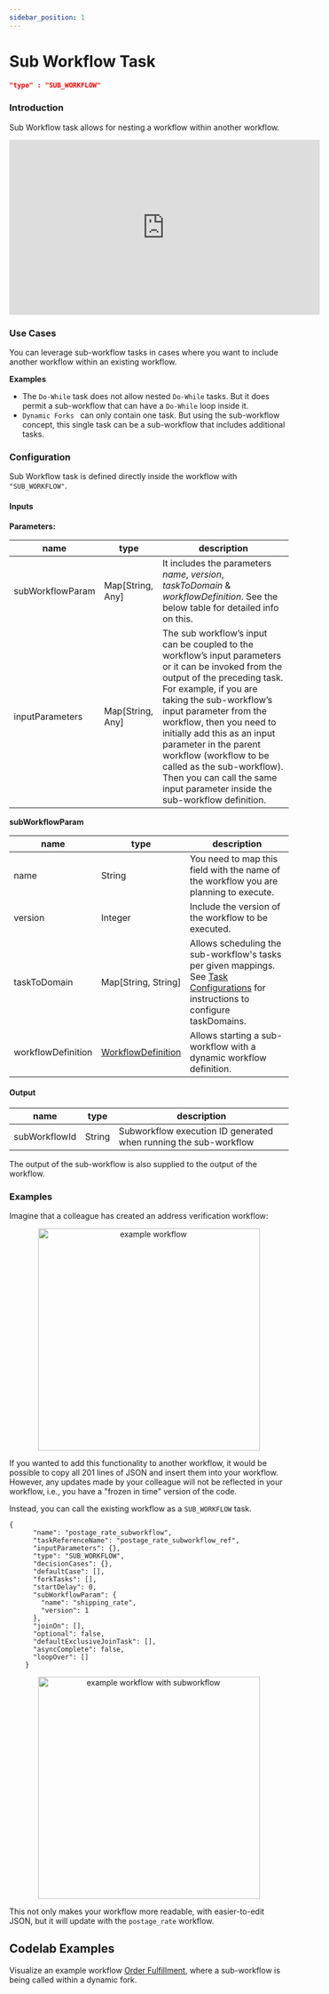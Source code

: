 ```yaml
---
sidebar_position: 1
---
```


# Sub Workflow Task

```json
"type" : "SUB_WORKFLOW"
```

### Introduction

Sub Workflow task allows for nesting a workflow within another workflow.

<p align="center"><iframe width="560" height="315" src="https://www.youtube.com/embed/qRIu-bEn6kk" title="YouTube video player" frameborder="0" allow="accelerometer; autoplay; clipboard-write; encrypted-media; gyroscope; picture-in-picture" allowfullscreen></iframe></p>

### Use Cases

You can leverage sub-workflow tasks in cases where you want to include another workflow within an existing workflow.

**Examples**

- The `Do-While` task does not allow nested `Do-While` tasks. But it does permit a sub-workflow that can have a `Do-While` loop inside it.
- `Dynamic Forks ` can only contain one task. But using the sub-workflow concept, this single task can be a sub-workflow that includes additional tasks.

### Configuration

Sub Workflow task is defined directly inside the workflow with `"SUB_WORKFLOW"`.

#### Inputs

**Parameters:**

| name             | type             | description                                                                                                                                                                                                                                                                                                                                                                                                                              |
| ---------------- | ---------------- | ---------------------------------------------------------------------------------------------------------------------------------------------------------------------------------------------------------------------------------------------------------------------------------------------------------------------------------------------------------------------------------------------------------------------------------------- |
| subWorkflowParam | Map[String, Any] | It includes the parameters _name_, _version_, _taskToDomain_ & _workflowDefinition_. See the below table for detailed info on this.                                                                                                                                                                                                                                                                                                      |
| inputParameters  | Map[String, Any] | The sub workflow’s input can be coupled to the workflow’s input parameters or it can be invoked from the output of the preceding task. For example, if you are taking the sub-workflow’s input parameter from the workflow, then you need to initially add this as an input parameter in the parent workflow (workflow to be called as the sub-workflow). Then you can call the same input parameter inside the sub-workflow definition. |

**subWorkflowParam**

| name               | type                                                                  | description                                                                                                                                                                          |
| ------------------ | --------------------------------------------------------------------- | ------------------------------------------------------------------------------------------------------------------------------------------------------------------------------------ |
| name               | String                                                                | You need to map this field with the name of the workflow you are planning to execute.                                                                                                |
| version            | Integer                                                               | Include the version of the workflow to be executed.                                                                                                                                  |
| taskToDomain       | Map[String, String]                                                   | Allows scheduling the sub-workflow's tasks per given mappings. See [Task Configurations](/content/docs/how-tos/Tasks/task-configurations) for instructions to configure taskDomains. |
| workflowDefinition | [WorkflowDefinition](/content/docs/how-tos/Workflows/create-workflow) | Allows starting a sub-workflow with a dynamic workflow definition.                                                                                                                   |

#### Output

| name          | type   | description                                                      |
| ------------- | ------ | ---------------------------------------------------------------- |
| subWorkflowId | String | Subworkflow execution ID generated when running the sub-workflow |

The output of the sub-workflow is also supplied to the output of the workflow.

### Examples

Imagine that a colleague has created an address verification workflow:

<p align="center"><img src="/content/img/postage_rate_workflow.png" alt="example workflow" width="400" style={{paddingBottom: 40, paddingTop: 40}} /></p>

If you wanted to add this functionality to another workflow, it would be possible to copy all 201 lines of JSON and insert them into your workflow. However, any updates made by your colleague will not be reflected in your workflow, i.e., you have a "frozen in time" version of the code.

Instead, you can call the existing workflow as a `SUB_WORKFLOW` task.

```
{
      "name": "postage_rate_subworkflow",
      "taskReferenceName": "postage_rate_subworkflow_ref",
      "inputParameters": {},
      "type": "SUB_WORKFLOW",
      "decisionCases": {},
      "defaultCase": [],
      "forkTasks": [],
      "startDelay": 0,
      "subWorkflowParam": {
        "name": "shipping_rate",
        "version": 1
      },
      "joinOn": [],
      "optional": false,
      "defaultExclusiveJoinTask": [],
      "asyncComplete": false,
      "loopOver": []
    }

```

<p align="center"><img src="/content/img/subworkflow_in_action.png" alt="example workflow with subworkflow" width="400" style={{paddingBottom: 40, paddingTop: 40}} /></p>

This not only makes your workflow more readable, with easier-to-edit JSON, but it will update with the `postage_rate` workflow.

## Codelab Examples

Visualize an example workflow [Order Fulfillment](https://orkes.io/content/docs/codelab/orderfulfillment6#subworkflow), where a sub-workflow is being called within a dynamic fork.
